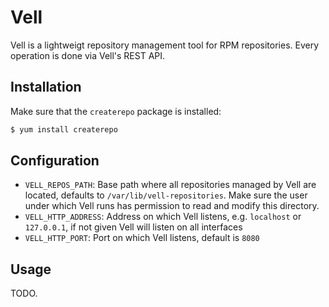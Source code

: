 # Vell

Vell is a lightweigt repository management tool for RPM repositories.
Every operation is done via Vell's REST API.

## Installation

Make sure that the `createrepo` package is installed:

```bash
$ yum install createrepo
```


## Configuration

* `VELL_REPOS_PATH`: Base path where all repositories managed by Vell are
located, defaults to `/var/lib/vell-repositories`. Make sure the user
under which Vell runs has permission to read and modify this directory.
* `VELL_HTTP_ADDRESS`: Address on which Vell listens, e.g. `localhost`
or `127.0.0.1`, if not given Vell will listen on all interfaces
* `VELL_HTTP_PORT`: Port on which Vell listens, default is `8080`

## Usage

TODO.